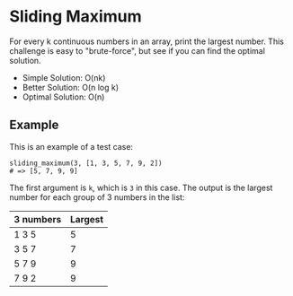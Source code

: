 # Sliding Maximum

For every k continuous numbers in an array, print the  largest number. This challenge is easy to "brute-force", but see if you  can find the optimal solution.

- Simple Solution: O(nk)
- Better Solution: O(n log k)
- Optimal Solution: O(n)

## Example

This is an example of a test case:

    sliding_maximum(3, [1, 3, 5, 7, 9, 2])
    # => [5, 7, 9, 9]

The first argument is `k`, which is `3` in this case. The output is the largest number for each group of 3 numbers in the list:

| 3 numbers | Largest |
| --------- | ------- |
| 1 3 5     | 5       |
| 3 5 7     | 7       | 
| 5 7 9     | 9       | 
| 7 9 2     | 9       |